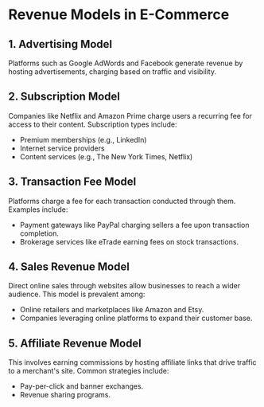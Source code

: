 # Revenue Models in E-Commerce

## 1. Advertising Model
Platforms such as Google AdWords and Facebook generate revenue by hosting advertisements, charging based on traffic and visibility.

## 2. Subscription Model
Companies like Netflix and Amazon Prime charge users a recurring fee for access to their content. Subscription types include:

- Premium memberships (e.g., LinkedIn)
- Internet service providers
- Content services (e.g., The New York Times, Netflix)

## 3. Transaction Fee Model
Platforms charge a fee for each transaction conducted through them. Examples include:

- Payment gateways like PayPal charging sellers a fee upon transaction completion.
- Brokerage services like eTrade earning fees on stock transactions.

## 4. Sales Revenue Model
Direct online sales through websites allow businesses to reach a wider audience. This model is prevalent among:

- Online retailers and marketplaces like Amazon and Etsy.
- Companies leveraging online platforms to expand their customer base.

## 5. Affiliate Revenue Model
This involves earning commissions by hosting affiliate links that drive traffic to a merchant's site. Common strategies include:

- Pay-per-click and banner exchanges.
- Revenue sharing programs.

